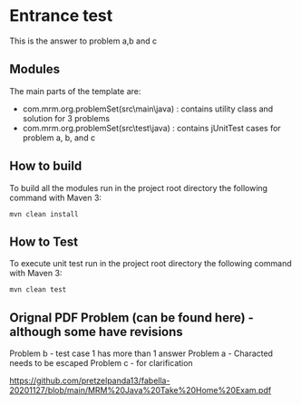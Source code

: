# Entrance test

This is the answer to problem a,b and c

## Modules

The main parts of the template are:

* com.mrm.org.problemSet(src\main\java) : contains utility class and solution for 3 problems
* com.mrm.org.problemSet(src\test\java) : contains jUnitTest cases for problem a, b, and c

## How to build

To build all the modules run in the project root directory the following command with Maven 3:

    mvn clean install

## How to Test

To execute unit test run in the project root directory the following command with Maven 3:

    mvn clean test

    
 ## Orignal PDF Problem (can be found here) - although some have revisions
 Problem b - test case 1 has more than 1 answer
 Problem a - Characted needs to be escaped
 Problem c - for clarification
 
 https://github.com/pretzelpanda13/fabella-20201127/blob/main/MRM%20Java%20Take%20Home%20Exam.pdf
 



